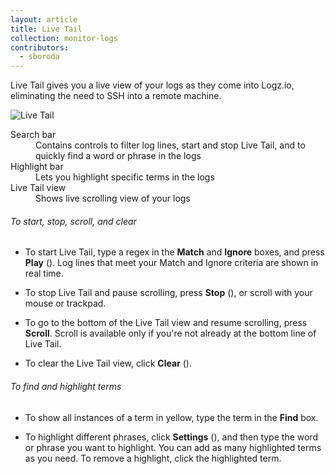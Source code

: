 ```yaml
---
layout: article
title: Live Tail
collection: monitor-logs
contributors:
  - sboroda
---
```


Live Tail gives you a live view of your logs as they come into Logz.io, eliminating the need to SSH into a remote machine.

![Live Tail]({{site.baseurl}}/images/live-tail/live-tail-annotated.png)

<dl class="letter-labels">

  <dt>Search bar</dt>
  <dd>Contains controls to filter log lines, start and stop Live Tail, and to quickly find a word or phrase in the logs</dd>

  <dt>Highlight bar</dt>
  <dd>Lets you highlight specific terms in the logs</dd>

  <dt>Live Tail view</dt>
  <dd>Shows live scrolling view of your logs</dd>

</dl>

###### To start, stop, scroll, and clear

* To start Live Tail, type a regex in the **Match** and **Ignore** boxes, and press **Play** (<i class="li li-play"></i>). Log lines that meet your Match and Ignore criteria are shown in real time.

* To stop Live Tail and pause scrolling, press **Stop** (<i class="li li-stop"></i>), or scroll with your mouse or trackpad.

* To go to the bottom of the Live Tail view and resume scrolling, press **Scroll**. Scroll is available only if you're not already at the bottom line of Live Tail.

* To clear the Live Tail view, click **Clear** (<i class="li li-clear"></i>).

###### To find and highlight terms

* To show all instances of a term in yellow, type the term in the **Find** box.

* To highlight different phrases, click **Settings** (<i class="fas fa-ellipsis-h"></i>), and then type the word or phrase you want to highlight. You can add as many highlighted terms as you need. To remove a highlight, click the highlighted term.